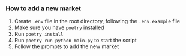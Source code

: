 ### How to add a new market

1. Create `.env` file in the root directory, following the `.env.example` file
2. Make sure you have `poetry` installed
3. Run `poetry install`
4. Run `poetry run python main.py` to start the script
5. Follow the prompts to add the new market
